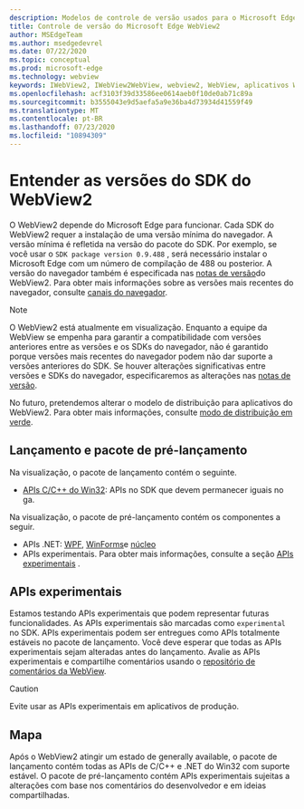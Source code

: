 ```yaml
---
description: Modelos de controle de versão usados para o Microsoft Edge WebView2
title: Controle de versão do Microsoft Edge WebView2
author: MSEdgeTeam
ms.author: msedgedevrel
ms.date: 07/22/2020
ms.topic: conceptual
ms.prod: microsoft-edge
ms.technology: webview
keywords: IWebView2, IWebView2WebView, webview2, WebView, aplicativos WPF, WPF, Edge, ICoreWebView2, ICoreWebView2Host, controle do navegador, HTML Edge
ms.openlocfilehash: acf3103f39d33586ee0614aeb0f10de0ab71c89a
ms.sourcegitcommit: b3555043e9d5aefa5a9e36ba4d73934d41559f49
ms.translationtype: MT
ms.contentlocale: pt-BR
ms.lasthandoff: 07/23/2020
ms.locfileid: "10894309"
---
```

# Entender as versões do SDK do WebView2  

O WebView2 depende do Microsoft Edge para funcionar.  Cada SDK do WebView2 requer a instalação de uma versão mínima do navegador.  A versão mínima é refletida na versão do pacote do SDK.  Por exemplo, se você usar o `SDK package version 0.9.488` , será necessário instalar o Microsoft Edge com um número de compilação de 488 ou posterior.  A versão do navegador também é especificada nas [notas de versão][Releasenotes]do WebView2.  Para obter mais informações sobre as versões mais recentes do navegador, consulte [canais do navegador][DeployedgeChannels].  

> [!NOTE]
> O WebView2 está atualmente em visualização.  Enquanto a equipe da WebView se empenha para garantir a compatibilidade com versões anteriores entre as versões e os SDKs do navegador, não é garantido porque versões mais recentes do navegador podem não dar suporte a versões anteriores do SDK.  Se houver alterações significativas entre versões e SDKs do navegador, especificaremos as alterações nas [notas de versão][Releasenotes].  

No futuro, pretendemos alterar o modelo de distribuição para aplicativos do WebView2.  Para obter mais informações, consulte [modo de distribuição em verde][DistributionEvergreenMode].  
 
## Lançamento e pacote de pré-lançamento  

Na visualização, o pacote de lançamento contém o seguinte.  

*   [APIs C/C++ do Win32][ReferenceWin3209538]: APIs no SDK que devem permanecer iguais no ga.  

Na visualização, o pacote de pré-lançamento contém os componentes a seguir.  

*   APIs .NET: [WPF][ReferenceWpf09515], [WinForms][ReferenceWinforms09515]e [núcleo][ReferenceDotnet09538]  
*   APIs experimentais.  Para obter mais informações, consulte a seção [APIs experimentais](#experimental-apis) .  

## APIs experimentais  

Estamos testando APIs experimentais que podem representar futuras funcionalidades.  As APIs experimentais são marcadas como `experimental` no SDK.  APIs experimentais podem ser entregues como APIs totalmente estáveis no pacote de lançamento.  Você deve esperar que todas as APIs experimentais sejam alteradas antes do lançamento.  Avalie as APIs experimentais e compartilhe comentários usando o [repositório de comentários da WebView][GithubMicrosoftedgeWebviewfeedback].   

> [!CAUTION]
> Evite usar as APIs experimentais em aplicativos de produção.  

## Mapa  

Após o WebView2 atingir um estado de generally available, o pacote de lançamento contém todas as APIs de C/C++ e .NET do Win32 com suporte estável.  O pacote de pré-lançamento contém APIs experimentais sujeitas a alterações com base nos comentários do desenvolvedor e em ideias compartilhadas.  

<!--## Versioning  

After you have used a particular version of the SDK to build your app, your app may end up running with an older or newer version of installed browser binaries.  Until version 1.0.0.0 of WebView2 there may be breaking changes during updates that prevent your SDK from working with different versions of installed browser binaries.  After version 1.0.0.0, different versions of the SDK may work with different versions of the installed browser by using the following best practices.  

1.  To account for breaking changes to the API be sure to check for failure when requesting the DLL export `CreateCoreWebView2Environment` and when running `QueryInterface` on any `CoreWebView2` object.  A return value of `E_NOINTERFACE` indicates that the SDK is not compatible with the Microsoft Edge browser binaries.  
1.  Checking for failure from `QueryInterface` also accounts for cases where the SDK is newer than the version of the Microsoft Edge browser and your app attempts to use an interface of which the Microsoft Edge browser is unaware.  

1.  When an interface is unavailable, you may consider disabling the associated feature if possible, or otherwise informing your users to update their browsers.  -->  

<!--links -->

[DistributionEvergreenMode]: ./distribution.md#evergreen-distribution-mode "Modo de distribuição em verde-distribuição de aplicativos usando o WebView2 | Documentos da Microsoft"  
[ReferenceDotnet09538]: ../reference/dotnet/0-9-538-reference-webview2.md "Referência (WebView2) | Documentos da Microsoft"  
[ReferenceWinforms09515]: ../reference/winforms/0-9-515-reference-webview2.md "Referência (WebView2) | Documentos da Microsoft"  
[ReferenceWin3209538]: ../reference/win32/0-9-538-reference-webview2.md "Referência (WebView2) | Documentos da Microsoft"  
[ReferenceWpf09515]: ../reference/wpf/0-9-515-reference-webview2.md "Referência (WebView2) | Documentos da Microsoft"  
[Releasenotes]: ../releasenotes.md "Notas de versão do WebView2 SDK | Documentos da Microsoft"  

[DeployedgeChannels]: /deployedge/microsoft-edge-channels "Visão geral dos canais Microsoft Edge | Documentos da Microsoft"  

[GithubMicrosoftedgeWebviewfeedback]: https://github.com/MicrosoftEdge/WebViewFeedback "Feedback da WebView-MicrosoftEdge/WebViewFeedback | GitHub"  
